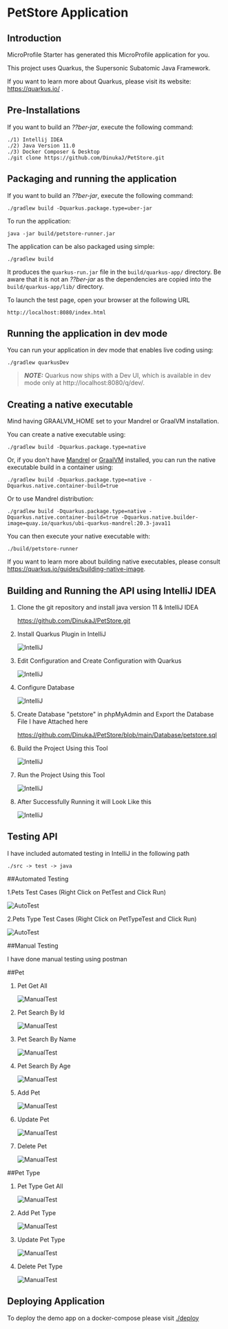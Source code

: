 # PetStore Application

## Introduction

MicroProfile Starter has generated this MicroProfile application for you.

This project uses Quarkus, the Supersonic Subatomic Java Framework.

If you want to learn more about Quarkus, please visit its website: https://quarkus.io/ .

## Pre-Installations

If you want to build an _??ber-jar_, execute the following command:
    
    ./1) Intellij IDEA
    ./2) Java Version 11.0
    ./3) Docker Composer & Desktop
    ./git clone https://github.com/DinukaJ/PetStore.git

## Packaging and running the application

If you want to build an _??ber-jar_, execute the following command:

    ./gradlew build -Dquarkus.package.type=uber-jar

To run the application:

    java -jar build/petstore-runner.jar

The application can be also packaged using simple:

    ./gradlew build

It produces the `quarkus-run.jar` file in the `build/quarkus-app/` directory.
Be aware that it is not an _??ber-jar_ as the dependencies are copied into the `build/quarkus-app/lib/` directory.

To launch the test page, open your browser at the following URL

    http://localhost:8080/index.html

## Running the application in dev mode

You can run your application in dev mode that enables live coding using:

    ./gradlew quarkusDev

> **_NOTE:_**  Quarkus now ships with a Dev UI, which is available in dev mode only at http://localhost:8080/q/dev/.

## Creating a native executable

Mind having GRAALVM_HOME set to your Mandrel or GraalVM installation.

You can create a native executable using:

    ./gradlew build -Dquarkus.package.type=native

Or, if you don't have [Mandrel](https://github.com/graalvm/mandrel/releases/) or
[GraalVM](https://github.com/graalvm/graalvm-ce-builds/releases) installed, you can run the native executable
build in a container using:

    ./gradlew build -Dquarkus.package.type=native -Dquarkus.native.container-build=true

Or to use Mandrel distribution:

    ./gradlew build -Dquarkus.package.type=native -Dquarkus.native.container-build=true -Dquarkus.native.builder-image=quay.io/quarkus/ubi-quarkus-mandrel:20.3-java11

You can then execute your native executable with:

    ./build/petstore-runner

If you want to learn more about building native executables, please consult https://quarkus.io/guides/building-native-image.

## Building and Running the API using IntelliJ IDEA
    
1) Clone the git repository and install java version 11 & IntelliJ IDEA
    
    https://github.com/DinukaJ/PetStore.git

2) Install Quarkus Plugin in IntelliJ

    ![IntelliJ](https://github.com/DinukaJ/PetStore/blob/main/TestScreenshots/Setup1.png)

3) Edit Configuration and Create Configuration with Quarkus
   
   ![IntelliJ](https://github.com/DinukaJ/PetStore/blob/main/TestScreenshots/Setup2.png)

4) Configure Database

   ![IntelliJ](https://github.com/DinukaJ/PetStore/blob/main/TestScreenshots/Setup222.png)

6) Create Database "petstore" in phpMyAdmin and Export the Database File I have Attached here

   https://github.com/DinukaJ/PetStore/blob/main/Database/petstore.sql

5) Build the Project Using this Tool

   ![IntelliJ](https://github.com/DinukaJ/PetStore/blob/main/TestScreenshots/Setup22.png)

6) Run the Project Using this Tool

   ![IntelliJ](https://github.com/DinukaJ/PetStore/blob/main/TestScreenshots/Setup3.png)

7) After Successfully Running it will Look Like this

   ![IntelliJ](https://github.com/DinukaJ/PetStore/blob/main/TestScreenshots/Setup4.png)


## Testing API

I have included automated testing in IntelliJ in the following path

    ./src -> test -> java

##Automated Testing

1.Pets Test Cases (Right Click on PetTest and Click Run)

   ![AutoTest](https://github.com/DinukaJ/PetStore/blob/main/TestScreenshots/TestPet.png)

2.Pets Type Test Cases (Right Click on PetTypeTest and Click Run)

   ![AutoTest](https://github.com/DinukaJ/PetStore/blob/main/TestScreenshots/TestPetType.png)

##Manual Testing

I have done manual testing using postman

##Pet

1) Pet Get All

   ![ManualTest](https://github.com/DinukaJ/PetStore/blob/main/TestScreenshots/Pet%20View.png)

2) Pet Search By Id

   ![ManualTest](https://github.com/DinukaJ/PetStore/blob/main/TestScreenshots/SearchPetById.png)

3) Pet Search By Name

   ![ManualTest](https://github.com/DinukaJ/PetStore/blob/main/TestScreenshots/SearchPetByName.png)

4) Pet Search By Age

   ![ManualTest](https://github.com/DinukaJ/PetStore/blob/main/TestScreenshots/SearchPetByAge.png)

5) Add Pet

   ![ManualTest](https://github.com/DinukaJ/PetStore/blob/main/TestScreenshots/Pet%20Add.png)

6) Update Pet

   ![ManualTest](https://github.com/DinukaJ/PetStore/blob/main/TestScreenshots/UpdatePet.png)

7) Delete Pet

   ![ManualTest](https://github.com/DinukaJ/PetStore/blob/main/TestScreenshots/DeletePet.png)

##Pet Type

1) Pet Type Get All

   ![ManualTest](https://github.com/DinukaJ/PetStore/blob/main/TestScreenshots/PetType%20Get.png)

2) Add Pet Type

   ![ManualTest](https://github.com/DinukaJ/PetStore/blob/main/TestScreenshots/PetType%20Add.png)

3) Update Pet Type

   ![ManualTest](https://github.com/DinukaJ/PetStore/blob/main/TestScreenshots/UpdatePetType.png)

4) Delete Pet Type

   ![ManualTest](https://github.com/DinukaJ/PetStore/blob/main/TestScreenshots/DeletePetType.png)

## Deploying Application

To deploy the demo app on a docker-compose please visit [./deploy](https://github.com/DinukaJ/PetStore/tree/main/deploy)
